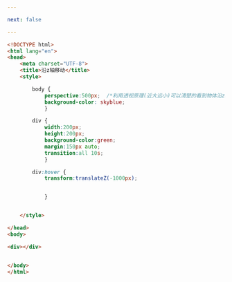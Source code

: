 ```yaml
---

next: false

---
```




<BlogInfo id="118" title="89.d变形沿z轴移动" author="白日梦想猿" pv=0 read_times=0 pre_cost_time="0分28秒" category="css学习" tag_list="['css学习']" create_time="2020.07.30 15:20:04" update_time="2021.01.10 13:47:33" />

```html
<!DOCTYPE html>
<html lang="en">
<head>
    <meta charset="UTF-8">
    <title>沿z轴移动</title>
    <style>

        body {
            perspective:500px;  /*利用透视原理(近大远小)可以清楚的看到物体沿z轴移动时大小和位置的变化*/
            background-color: skyblue;
            }

        div {
            width:200px;
            height:200px;
            background-color:green;
            margin:150px auto;
            transition:all 10s;
            }

        div:hover {
            transform:translateZ(-1000px);


            }


    </style>

</head>
<body>

<div></div>


</body>
</html>
```



<ActionBox />
